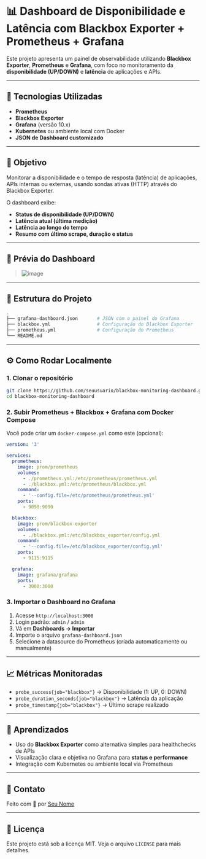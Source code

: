 # 📊 Dashboard de Disponibilidade e Latência com Blackbox Exporter + Prometheus + Grafana

Este projeto apresenta um painel de observabilidade utilizando **Blackbox Exporter**, **Prometheus** e **Grafana**, com foco no monitoramento da **disponibilidade (UP/DOWN)** e **latência** de aplicações e APIs.

---

## 🚀 Tecnologias Utilizadas

- **Prometheus**
- **Blackbox Exporter**
- **Grafana** (versão 10.x)
- **Kubernetes** ou ambiente local com Docker
- **JSON de Dashboard customizado**

---

## 🎯 Objetivo

Monitorar a disponibilidade e o tempo de resposta (latência) de aplicações, APIs internas ou externas, usando sondas ativas (HTTP) através do Blackbox Exporter.

O dashboard exibe:

- **Status de disponibilidade (UP/DOWN)**
- **Latência atual (última medição)**
- **Latência ao longo do tempo**
- **Resumo com último scrape, duração e status**

---

## 📸 Prévia do Dashboard

> ![image](https://github.com/user-attachments/assets/c04dedc6-0b7d-4791-8a43-c0d80eaa657d)

---

## 🧩 Estrutura do Projeto

```bash
.
├── grafana-dashboard.json       # JSON com o painel do Grafana
├── blackbox.yml                 # Configuração do Blackbox Exporter
├── prometheus.yml               # Configuração do Prometheus
└── README.md
```

---

## ⚙️ Como Rodar Localmente

### 1. Clonar o repositório

```bash
git clone https://github.com/seuusuario/blackbox-monitoring-dashboard.git
cd blackbox-monitoring-dashboard
```

### 2. Subir Prometheus + Blackbox + Grafana com Docker Compose

Você pode criar um `docker-compose.yml` como este (opcional):

```yaml
version: '3'

services:
  prometheus:
    image: prom/prometheus
    volumes:
      - ./prometheus.yml:/etc/prometheus/prometheus.yml
      - ./blackbox.yml:/etc/prometheus/blackbox.yml
    command:
      - '--config.file=/etc/prometheus/prometheus.yml'
    ports:
      - 9090:9090

  blackbox:
    image: prom/blackbox-exporter
    volumes:
      - ./blackbox.yml:/etc/blackbox_exporter/config.yml
    command:
      - '--config.file=/etc/blackbox_exporter/config.yml'
    ports:
      - 9115:9115

  grafana:
    image: grafana/grafana
    ports:
      - 3000:3000
```

### 3. Importar o Dashboard no Grafana

1. Acesse `http://localhost:3000`
2. Login padrão: `admin` / `admin`
3. Vá em **Dashboards → Importar**
4. Importe o arquivo `grafana-dashboard.json`
5. Selecione a datasource do Prometheus (criada automaticamente ou manualmente)

---

## 📈 Métricas Monitoradas

- `probe_success{job="blackbox"}` → Disponibilidade (1: UP, 0: DOWN)
- `probe_duration_seconds{job="blackbox"}` → Latência da aplicação
- `probe_timestamp{job="blackbox"}` → Último scrape realizado

---

## 🧠 Aprendizados

- Uso do **Blackbox Exporter** como alternativa simples para healthchecks de APIs
- Visualização clara e objetiva no Grafana para **status e performance**
- Integração com Kubernetes ou ambiente local via Prometheus

---

## 📣 Contato

Feito com 💚 por [Seu Nome](https://www.linkedin.com/in/rinard-morais)

---

## 📌 Licença

Este projeto está sob a licença MIT. Veja o arquivo `LICENSE` para mais detalhes.
